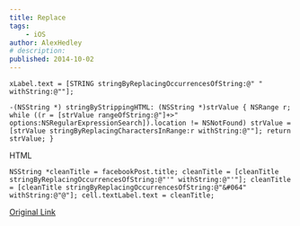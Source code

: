 ```yaml
---
title: Replace
tags:
    - iOS
author: AlexHedley
# description: 
published: 2014-10-02
---
```


`xLabel.text = [STRING stringByReplacingOccurrencesOfString:@" " withString:@""];`

`-(NSString *) stringByStrippingHTML: (NSString *)strValue { NSRange r; while ((r = [strValue rangeOfString:@"]+>" options:NSRegularExpressionSearch]).location != NSNotFound) strValue = [strValue stringByReplacingCharactersInRange:r withString:@""]; return strValue; }`

HTML

`NSString *cleanTitle = facebookPost.title; cleanTitle = [cleanTitle stringByReplacingOccurrencesOfString:@"'" withString:@"'"]; cleanTitle = [cleanTitle stringByReplacingOccurrencesOfString:@"&#064" withString:@"@"]; cell.textLabel.text = cleanTitle;`

[Original Link](https://alexhedley.wordpress.com/2014/10/02/replace/)
